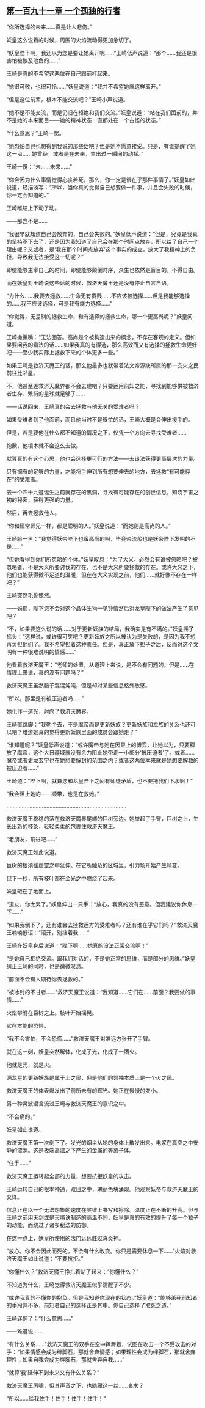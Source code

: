 ## [第一百九十一章 一个孤独的行者](https://www.xxbiquge.com/11_11207/9243912.html)


  “你所选择的未来……真是让人悲伤。”

  妖皇这么说着的时候，周围的火焰流动得更加急切了。

  “妖皇陛下啊，我还以为您是要让她离开呢……”王崎低声说道：“那个……我还是很害怕被殃及池鱼的……”

  王崎是真的不希望这两位在自己跟前打起来。

  “她很可敬，也很可怜……”妖皇说道：“我并不希望她就这样离开。”

  “但是这位前辈，根本不能交流吧？”王崎小声说道。

  “她不是不能交流，而是仍旧在拒绝和我们交流。”妖皇说道：“站在我们面前的，并不是她的本来面目——她的精神状态一直都处在一个古怪的状态。”

  “什么意思？”王崎一愣。

  “她恐怕自己也想得到我说的那些话吧？但是她不愿意接受。只是，有谁提醒了她这一点……她曾经，或者是在未来，生出过一瞬间的动摇。”

  王崎一愣：“未……未来……”

  “你会因为什么事情觉得心丧若死，那么，你一定是很在乎那件事情了。”妖皇如此说道，轻描淡写：“所以，当你真的觉得自己想要做一件事，并且会失败的时候，你一定会知道的。”

  王崎喉结上下动了动。

  ——那岂不是……

  “我很早就知道自己会放弃的，自己会失败的。”妖皇低声说道：“但是，究竟是我真的坚持不下去了，还是因为我知道了自己会在那个时间点放弃，所以给了自己一个理由呢？又或者，是‘我在那个时间点放弃’这个事实的成立，放大了我精神上的负担，导致我无法接受这一切呢？”

  即使能够主宰自己的时间，即使能够颠倒时序，众生也依然是盲目的，不得自由。

  而在妖皇对王崎说这些话的时候，救济天魔王还是没有停止自言自语。

  “为什么……我要去拯救……生命无有贵贱……不应该被选择……但是我能够选择的……我不应该选择，可是我有能力选择……”

  “你觉得，无差别的拯救生命，和有选择的拯救生命，哪一个更高尚呢？”妖皇问道。

  王崎撇撇嘴：“无法回答。高尚是个被构造出来的概念，不存在客观的定义。但如果要问我的看法的话……如果我真的有得选，那么高效而又有选择的拯救生命更好吧——至少我实际上拯救下来的个体更多一些。”

  如果王崎是救济天魔王的话，那么他最多也就带着法文帝源缺所属的那一支火之民前往比邻星。

  不，他甚至连救济天魔界都不会去建吧？只要运用前知之能，寻找到能够供被救济者生存、繁衍的星球就足够了……

  ——话说回来，王崎真的会去拯救与他无关的受难者吗？

  如果受难者到了他面前，而且他当时不是很忙的话，王崎大概是会伸出援手的。

  但是，若是要他在什么都不知道的情况之下，仅凭一个方向去寻找受难者……

  抱歉，他根本就不会这么去做。

  就算真的有这个心思，他也会选择更可行的方法——去设法获得更高层次的力量。

  只有拥有的足够的力量，才能将手伸到所有想要伸去的地方，去拯救“有可能存在”的受难者。

  去一个四十九道诞生之前就存在的黑洞，寻找有可能存在的创世信息，知晓宇宙之初的秘密，获得更强的力量。

  然后，再去拯救他人。

  “你和恒常师兄一样，都是聪明的人。”妖皇说道：“而她则是高尚的人。”

  王崎脸一黑：“我觉得妖帝陛下也蛮高尚的啊，毕竟帝流浆也是妖帝陛下发明的不是……”

  “但她看得到你们所忽略的个体。”妖皇叹息：“为了大义，必然会有谁被忽略吧？被忽略者，不是大义所要讨伐的存在，也不是大义所要拯救的存在。或许大义之下，他们也能获得微不足道的温暖，但在在大义实现之前，他们……就好像不存在一样吧？”

  王崎突然毛骨悚然。

  ——妈耶，陛下您不会对这个晶体生物一见钟情然后对龙皇陛下的做法产生了意见吧？

  “不，如果要这么说的话……对于更新妖族的结局，我确实是有不满的。”妖皇摇了摇头：“这样说，或许很可笑吧？更新妖族之所以被认为是失败的，是因为我不想再负担他们了。我不希望担着这种责任。但是，真正放下担子之后，反而对这个文明有一种很难说明的情感……”

  他看着救济天魔王：“老师的处置，从道理上来说，是不会有问题的。但是……在情理上来说，真的没有问题吗？”

  救济天魔王虽然脑子混混沌沌，但是却对某些信息格外敏感。

  “所以，那里是有被压迫者吗……”

  她化作一道光，射向了救济天魔界。

  王崎直跳脚：“我勒个去，不是魔帝而是更新妖族？更新妖族和龙族的关系也还可以吧？难道她真的觉得更新妖族里面的成员会跟她走？”

  “谁知道呢？”妖皇低声说道：“或许魔帝与她在因果上的博弈，让她以为，只要释放了魔帝，这个大日疆域就没有余力阻止她带走一小部分‘被压迫者’了。或者……魔帝或者史龙玄宇也在她想要解封的范围之内？或者这两位本来就是她想要解救的被压迫者……”

  王崎道：“陛下啊，就算您和龙皇陛下之间有师徒矛盾，也不要拖我们下水啊！”

  “我会阻止她的——顺带，也是在救她。”

  ……………………………………………………………………

  救济天魔王稳稳的落在救济天魔界尾端的巨树旁边。她举起了手臂，巨树之上，生长出新的枝条，轻轻柔柔的包裹住救济天魔王。

  “老朋友，前进吧……”

  救济天魔王如此说道。

  巨树的根须往虚空之中延伸。在它所触及的区域里，引力场开始产生畸变。

  但下一秒，所有枝叶都在金光之中燃烧了起来。

  妖皇砸在了地面上。

  “道友，你太累了。”妖皇伸出一只手：“放心，我真的没有恶意。但我建议你休息一下……”

  “如果我倒下了，还有谁会去拯救远方的受难者吗？还有谁在乎它们吗？”救济天魔王喃喃低语：“滚开，别挡着我……”

  王崎在妖皇身后说道：“陛下啊……她真的没法正常交流啊！”

  “是她自己拒绝交流。跟我们对话的，不是她正常的思维，而是部分的思维。”妖皇纠正王崎的同时，也是微微叹息。

  “前面不会有人期待你去拯救的。”

  “被冰封的不甘者……”救济天魔王说道：“我知道……它们在……前面？我要做的事情……”

  火焰攀附在巨树之上。枝叶开始摇晃。

  它在本能的恐惧。

  “我不会害怕，不会恐慌……”救济天魔王对准远方张开了手臂。

  就在这一刻，妖皇突然解体，化成了光，化成了一团火。

  他就是光，就是火。

  源龙星的更新妖族是属于土之民，但是他们的领袖本质上是一个火之民。

  救济天魔王的体表爆发出了前所未有的辉光。她正在慢慢的变小。

  另一种灵波语言流过王崎与救济天魔王的意识之中。

  “不会痛的。”

  妖皇如此说道。

  救济天魔王第一次倒下了。发光的烟尘从她的身体上散发出来。电浆在真空之中安静的流淌。这是极端高温之下产生的金属的等离子体。

  “住手……”

  救济天魔王运转起全部的力量，想要抗拒妖皇的攻击。

  王崎运转自己的根本神通，双目之中，瑰丽色块涌现。他观察妖帝与救济天魔王的交锋。

  信息正在以一个无法想象的速度在灵维上书写和擦除。温度正在不断的升高。但与王崎之前用天剑或是天熵诀制造的高温不同，妖皇是真的有效的提升了每一个粒子的动能，而绕过了诸多秘法的防御。

  在这一点上，妖皇所使用的法门远远胜过真炎神。

  “放心，你不会因此而死的。不会有什么改变。你只是需要休息一下……”火焰对救济天魔王如此说道：“不要抗拒。”

  “你懂什么？”救济天魔王挣扎着站了起来：“你懂什么？”

  不知道为什么，王崎觉得救济天魔王似乎清醒了不少。

  “或许我真的不懂你的抱负。但是我知道你现在的状态。”妖皇道：“能够杀死前知者的手段并不多，前知者自己的选择正是其中。你自己选择了取死之道。”

  王崎迷惘了：“什么意思……”

  ——难道说……

  “有什么关系……”救济天魔王的双手在空中挥舞着，试图在攻击一个不受攻击的对手：“如果情感会成为绊脚石，那就舍弃情感；如果理性会成为绊脚石，那就舍弃理性；如果自我会成为绊脚石，那就舍弃自我……”

  “就算‘我’延伸不到未来又有什么关系？”

  救济天魔王厉啸，但其声音之下，也隐藏这一丝……哀求？

  “所以……给我住手！住手！住手！住手！”
